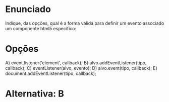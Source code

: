 # Enunciado

Indique, das opções, qual é a forma válida para definir um evento associado um componente html5 específico:

# Opções

A) event.listener('element', callback);
B) alvo.addEventListener(tipo, callback);
C) eventListener(alvo, evento);
D) alvo.event(tipo, callback);
E) document.addEventListener(tipo, callback);

# Alternativa: B
